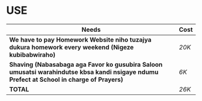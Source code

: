 


# USE

| Needs  | Cost | 
| ------------- | ------------- |
| **We have to pay Homework Website niho tuzajya dukura homework every weekend (Nigeze kubibabwiraho)**  | *20K*  |
| **Shaving (Nabasabaga aga Favor ko gusubira Saloon umusatsi warahindutse kbsa kandi nsigaye ndumu Prefect at School in charge of Prayers)**  | *6K*  |
| **TOTAL**  | *26K*  |

